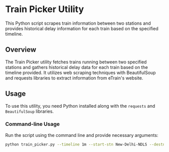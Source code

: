 # Train Picker Utility

This Python script scrapes train information between two stations and provides historical delay information for each train based on the specified timeline.

## Overview

The Train Picker utility fetches trains running between two specified stations and gathers historical delay data for each train based on the timeline provided. It utilizes web scraping techniques with BeautifulSoup and requests libraries to extract information from eTrain's website.

## Usage

To use this utility, you need Python installed along with the `requests` and `BeautifulSoup` libraries.

### Command-line Usage

Run the script using the command line and provide necessary arguments:

```bash
python train_picker.py --timeline 1m --start-stn New-Delhi-NDLS --destn-stn Chandigarh-CDG
```
